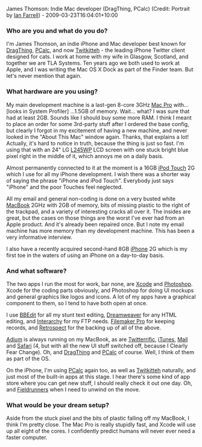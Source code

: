 James Thomson: Indie Mac developer (DragThing, PCalc) (Credit: Portrait by [Ian Farrell](http://www.flickr.com/photos/iain "Ian's photos on Flickr.")) - 2009-03-23T16:04:01+10:00

### Who are you and what do you do?

I'm James Thomson, an indie iPhone and Mac developer best known for [DragThing][], [PCalc][], and now [Twitkitteh][] - the leading iPhone Twitter client designed for cats. I work at home with my wife in Glasgow, Scotland, and together we are TLA Systems. Ten years ago we both used to work at Apple, and I was writing the Mac OS X Dock as part of the Finder team. But let's never mention that again.

### What hardware are you using?

My main development machine is a last-gen 8-core 3GHz [Mac Pro][mac-pro] with... [looks in System Profiler] ...1.5GB of memory. Wait... what? I was sure that had at least 2GB. Sounds like I should buy some more RAM. I think I meant to place an order for some 3rd-party stuff after I ordered the base config, but clearly I forgot in my excitement of having a new machine, and never looked in the "About This Mac" window again. Thanks, that explains a lot! Actually, it's hard to notice in truth, because the thing is just so fast. I'm using that with an 24" LG [L245WP][] LCD screen with one stuck bright blue pixel right in the middle of it, which annoys me on a daily basis.

Almost permanently connected to it at the moment is a 16GB [iPod Touch][ipod-touch] 2G which I use for all my iPhone development. I wish there was a shorter way of saying the phrase "iPhone and iPod Touch". Everybody just says "iPhone" and the poor Touches feel neglected.

All my email and general non-coding is done on a very busted white [MacBook][] 2GHz with 2GB of memory, bits of missing plastic to the right of the trackpad, and a variety of interesting cracks all over it. The insides are great, but the cases on those things are the worst I've ever had from an Apple product. And it's already been repaired once. But I note my email machine has more memory than my development machine. This has been a very informative interview.

I also have a recently acquired second-hand 8GB [iPhone][] 2G which is my first toe in the waters of using an iPhone on a day-to-day basis.

### And what software?

The two apps I run the most for work, bar none, are [Xcode][] and [Photoshop][]. Xcode for the coding parts obviously, and Photoshop for doing UI mockups and general graphics like logos and icons. A lot of my apps have a graphical component to them, so I tend to have both open at once.

I use [BBEdit][] for all my stunt text editing, [Dreamweaver][] for any HTML editing, and [Interarchy][] for my FTP needs. [Filemaker Pro][filemaker-pro] for keeping records, and [Retrospect][] for the backing up of all of the above.

[Adium][] is always running on my MacBook, as are [Twitterrific][], [iTunes][], [Mail][] and [Safari][] (4, but with all the new UI stuff switched off, because I Clearly Fear Change). Oh, and [DragThing][] and [PCalc][] of course. Well, I think of them as part of the OS.

On the iPhone, I'm using [PCalc][pcalc-iphone] again too, as well as [Twitkitteh][] naturally, and just most of the built-in apps at this stage. I hear there's some kind of app store where you can get new stuff, I should really check it out one day. Oh, and [Fieldrunners][] when I need to unwind on the move.

### What would be your dream setup?

Aside from the stuck pixel and the bits of plastic falling off my MacBook, I think I'm pretty close. The Mac Pro is really stupidly fast, and Xcode will use up all eight of the cores. I confidently predict humans will never ever need a faster computer.

[dragthing]: http://dragthing.com/ "A popular dock application for the Mac."
[pcalc]: http://pcalc.com/ "A scientific calculator for the Mac."
[twitkitteh]: http://twitkitteh.com/ "An iPhone Twitter client. For cats."
[mac-pro]: http://www.apple.com/macpro/ "The Intel-based Mac tower computer."
[l245wp]: http://www.lge.com/products/model/detail/l245wp.jhtml "An LCD screen."
[ipod-touch]: http://www.apple.com/ipodtouch/ "It's like an iPhone, without the phone bit."
[macbook]: http://www.apple.com/macbook/ "The consumer Mac laptop."
[iphone]: http://www.apple.com/iphone/ "C'mon, you know what this is."
[xcode]: http://developer.apple.com/technology/tools.html "An IDE for Mac developers."
[photoshop]: http://adobe.com/products/photoshop/ "The infamous graphic editor."
[bbedit]: http://barebones.com/products/bbedit/ "A rather popular text editor for the Mac."
[dreamweaver]: http://adobe.com/products/dreamweaver/ "A WYSIWYG editor."
[interarchy]: http://nolobe.com/interarchy/ "A FTP/SFTP client for the Mac."
[filemaker-pro]: http://filemaker.com/products/filemaker-pro/ "A database application."
[retrospect]: http://retrospect.com/ "Backup software."
[adium]: http://adiumx.com/ "The excellent multi-chat-protocol Mac application."
[twitterrific]: http://iconfactory.com/software/twitterrific "A popular Twitter Mac client."
[itunes]: http://www.apple.com/itunes/ "The infamous jukebox application."
[mail]: http://www.apple.com/macosx/features/mail.html "The default Mac OS X mail client."
[safari]: http://www.apple.com/safari/ "A fast web browser."
[dragthing]: http://dragthing.com/ "A popular dock application for the Mac."
[pcalc]: http://pcalc.com/ "A scientific calculator for the Mac."
[pcalc-iphone]: http://pcalc.com/iphone/ "A scientific calculator for the iPhone."
[twitkitteh]: http://twitkitteh.com/ "An iPhone Twitter client. For cats."
[fieldrunners]: http://fieldrunners.com/ "A very popular tower defense-style game for the iPhone."
